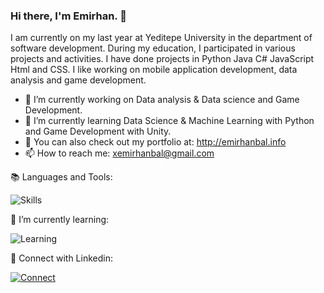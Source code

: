### Hi there, I'm Emirhan. :wave:

I am currently on my last year at Yeditepe University in the department of software development. During my education, I participated in various projects and activities. I have done projects in Python Java C# JavaScript Html and CSS. I like working on mobile application development, data analysis and game development.

 - 🔭 I’m currently working on Data analysis & Data science and Game Development.
- 🌱 I’m currently learning Data Science & Machine Learning with Python and Game Development with Unity. 
- 🔗 You can also check out my portfolio at: http://emirhanbal.info
- 📫 How to reach me: xemirhanbal@gmail.com



:books: Languages and Tools:

![Skills](https://skillicons.dev/icons?i=visualstudio,vscode,html,css,unity,cs,python,java,eclipse,selenium,photoshop)

:book: I’m currently learning:

![Learning](https://skillicons.dev/icons?i=python,mysql,unity,cs,mongodb)

:link: Connect with Linkedin:

[![Connect](https://skillicons.dev/icons?i=linkedin&perline=3)](https://www.linkedin.com/in/emirhanbal/)
